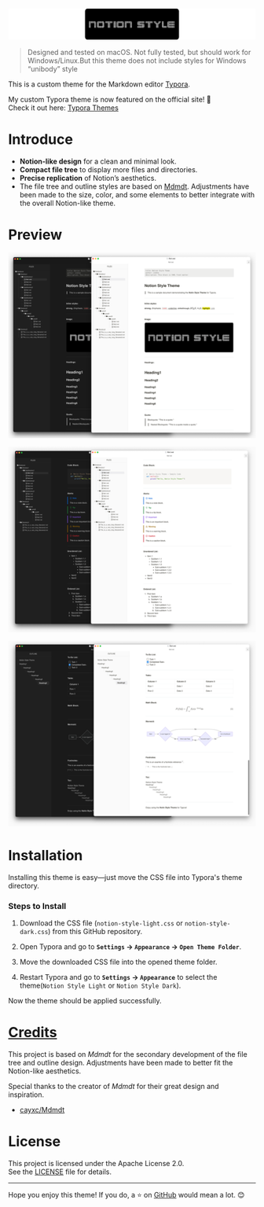 ![logo](img/logo.png)

> Designed and tested on macOS. Not fully tested, but should work for Windows/Linux.But this theme does not include styles for Windows “unibody” style

This is a custom theme for the Markdown editor [Typora](https://typora.io/).

My custom Typora theme is now featured on the official site! 🎉  
Check it out here: [Typora Themes](https://theme.typora.io/)

# Introduce

- **Notion-like design** for a clean and minimal look.
- **Compact file tree** to display more files and directories.
- **Precise replication** of Notion’s aesthetics.
- The file tree and outline styles are based on [Mdmdt](https://theme.typora.io/theme/Mdmdt/). Adjustments have been made to the size, color, and some elements to better integrate with the overall Notion-like theme.

# Preview

![image1](img/preview1.png)

![image2](img/preview2.png)

![image3](img/preview3.png)

# Installation

Installing this theme is easy—just move the CSS file into Typora's theme directory.

### Steps to Install

1. Download the CSS file (`notion-style-light.css` or `notion-style-dark.css`) from this GitHub repository.

2. Open Typora and go to **`Settings` → `Appearance` → `Open Theme Folder`**.

3. Move the downloaded CSS file into the opened theme folder.

4. Restart Typora and go to **`Settings` → `Appearance`** to select the theme(`Notion Style Light` or `Notion Style Dark`).

Now the theme should be applied successfully.

# [Credits](credits.md)

This project is based on _Mdmdt_ for the secondary development of the file tree and outline design. Adjustments have been made to better fit the Notion-like aesthetics.

Special thanks to the creator of _Mdmdt_ for their great design and inspiration.

- [cayxc/Mdmdt](https://github.com/cayxc/Mdmdt)

# License

This project is licensed under the Apache License 2.0.  
See the [LICENSE](LICENSE) file for details.

---

Hope you enjoy this theme! If you do, a ⭐ on [GitHub](https://github.com/s1m4ne/typora-theme-notion-style) would mean a lot. 😊
